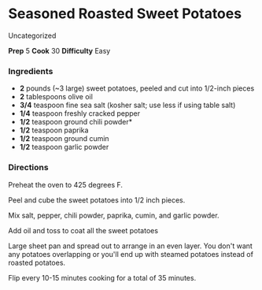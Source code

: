 ﻿

#  Seasoned Roasted Sweet Potatoes

Uncategorized

 **Prep** 5 **Cook** 30 **Difficulty** Easy

###  Ingredients

  * **2** pounds (~3 large) sweet potatoes, peeled and cut into 1/2-inch pieces
  *  **2** tablespoons olive oil
  *  **3/4** teaspoon fine sea salt (kosher salt; use less if using table salt)
  *  **1/4** teaspoon freshly cracked pepper
  *  **1/2** teaspoon ground chili powder*
  *  **1/2** teaspoon paprika
  *  **1/2** teaspoon ground cumin
  *  **1/2** teaspoon garlic powder

###  Directions

Preheat the oven to 425 degrees F.

Peel and cube the sweet potatoes into 1/2 inch pieces.

Mix salt, pepper, chili powder, paprika, cumin, and garlic powder.

Add oil and toss to coat all the sweet potatoes

Large sheet pan and spread out to arrange in an even layer. You don't want any
potatoes overlapping or you'll end up with steamed potatoes instead of roasted
potatoes.

Flip every 10-15 minutes cooking for a total of 35 minutes.

